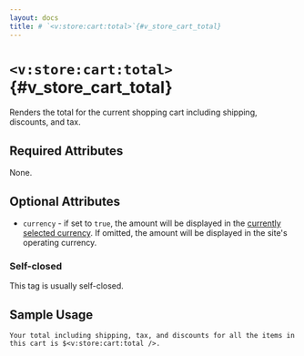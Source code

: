 ```yaml
---
layout: docs
title: # `<v:store:cart:total>`{#v_store_cart_total}
---
```


# `<v:store:cart:total>`{#v_store_cart_total}

Renders the total for the current shopping cart including shipping,
discounts, and tax.

## Required Attributes

None.

## Optional Attributes

-   `currency` - if set to `true`, the amount will be displayed in the
    [currently selected currency](#v_store_currency_select). If omitted,
    the amount will be displayed in the site's operating currency.

### Self-closed

This tag is usually self-closed.

## Sample Usage

    Your total including shipping, tax, and discounts for all the items in this cart is $<v:store:cart:total />.
